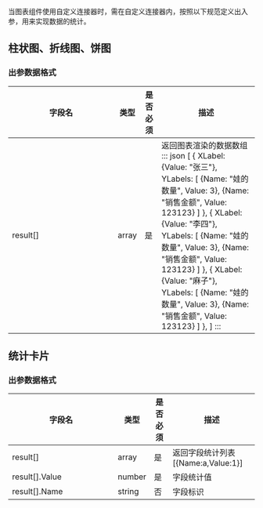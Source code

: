 
当图表组件使用自定义连接器时，需在自定义连接器内，按照以下规范定义出入参，用来实现数据的统计。

<style> table th:nth-of-type(1) { width: 200px; } </style>

## 柱状图、折线图、饼图
 


### 出参数据格式

<table>
<thead>
<tr>
<th>字段名</th>
<th>类型</th>
<th>是否必须</th>
<th>描述</th>
</tr>
</thead>
<tbody><tr>
<td>result[]</td>
<td>array</td>
<td>是</td>
<td>返回图表渲染的数据数组
<dx-codeblock>
:::  json
[
    {
        XLabel: {Value: "张三"},
        YLabels: [
            {Name: "娃的数量", Value: 3},
            {Name: "销售金额", Value: 123123}
        ]
    },
    {
        XLabel: {Value: "李四"}, YLabels: [
            {Name: "娃的数量", Value: 3},
            {Name: "销售金额", Value: 123123}
        ]
    },
    {
        XLabel: {Value: "麻子"},
        YLabels: [
            {Name: "娃的数量", Value: 3},
            {Name: "销售金额", Value: 123123}
        ]
    },
]
:::
</dx-codeblock>
</td>
</tr>
</tbody></table>

## 统计卡片

### 出参数据格式

<table>
<thead>
<tr>
<th>字段名</th>
<th>类型</th>
<th>是否必须</th>
<th>描述</th>
</tr>
</thead>
<tbody><tr>
<td>result[]</td>
<td>array</td>
<td>是</td>
<td>返回字段统计列表 [{Name:a,Value:1}]</td>
</tr>
<tr>
<td>result[].Value</td>
<td>number</td>
<td>是</td>
<td>字段统计值</td>
</tr>
<tr>
<td>result[].Name</td>
<td>string</td>
<td>否</td>
<td>字段标识</td>
</tr>
</tbody></table>
